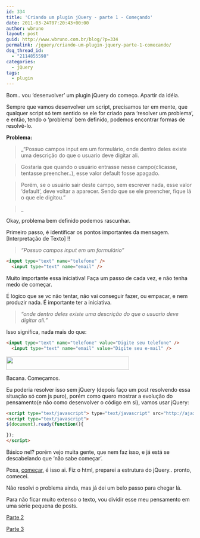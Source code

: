 ```yaml
---
id: 334
title: 'Criando um plugin jQuery - parte 1 - Começando'
date: 2011-03-24T07:20:43+00:00
author: wbruno
layout: post
guid: http://www.wbruno.com.br/blog/?p=334
permalink: /jquery/criando-um-plugin-jquery-parte-1-comecando/
dsq_thread_id:
  - "2114855598"
categories:
  - jQuery
tags:
  - plugin
---
```

Bom.. vou &#8216;desenvolver&#8217; um plugin jQuery do começo. Apartir da idéia.

Sempre que vamos desenvolver um script, precisamos ter em mente, que qualquer script só tem sentido se ele for criado para &#8216;resolver um problema&#8217;, e então, tendo o &#8216;problema&#8217; bem definido, podemos encontrar formas de resolvê-lo.

**Problema:**

> _&#8220;Possuo campos input em um formulário, onde dentro deles existe uma descrição do que o usuario deve digitar ali.

> Gostaria que quando o usuário entrasse nesse campo(clicasse, tentasse preencher..), esse valor default fosse apagado.

> Porém, se o usuário sair deste campo, sem escrever nada, esse valor &#8216;default&#8217;, deve voltar a aparecer. Sendo que se ele preencher, fique lá o que ele digitou.&#8221;

>_

<!--more-->

Okay, problema bem definido podemos rascunhar.

Primeiro passo, é identificar os pontos importantes da mensagem. [Interpretação de Texto] !!

> _&#8220;Possuo campos input em um formulário&#8221;_

``` html
<input type="text" name="telefone" />
  <input type="text" name="email" />
```

Muito importante essa iniciativa! Faça um passo de cada vez, e não tenha medo de começar.

É lógico que se vc não tentar, não vai conseguir fazer, ou empacar, e nem produzir nada. É importante ter a iniciativa.

> _&#8220;onde dentro deles existe uma descrição do que o usuario deve digitar ali.&#8221;_

Isso significa, nada mais do que:

``` html
<input type="text" name="telefone" value="Digite seu telefone" />
  <input type="text" name="email" value="Digite seu e-mail" />
```

[<img src="/wp-content/uploads/2011/03/Screen-shot-2011-03-23-at-2.28.35-PM.png" alt="" title="Screen shot 2011-03-23 at 2.28.35 PM" width="330" height="35" class="aligncenter size-full wp-image-335" srcset="/wp-content/uploads/2011/03/Screen-shot-2011-03-23-at-2.28.35-PM.png 330w, /wp-content/uploads/2011/03/Screen-shot-2011-03-23-at-2.28.35-PM-300x31.png 300w" sizes="(max-width: 330px) 100vw, 330px" />](/wp-content/uploads/2011/03/Screen-shot-2011-03-23-at-2.28.35-PM.png)

Bacana. Começamos.

Eu poderia resolver isso sem jQuery (depois faço um post resolvendo essa situação só com js puro), porém como quero mostrar a evolução do pensamento(e não como desenvolver o código em si), vamos usar jQuery:

``` html
<script type="text/javascript"> type="text/javascript" src="http://ajax.googleapis.com/ajax/libs/jquery/1.5.1/jquery.min.js"></script>
<script type="text/javascript">
$(document).ready(function(){

});
</script>
```

Básico ne!? porém vejo muita gente, que nem faz isso, e já está se descabelando que &#8216;não sabe começar&#8217;.

Poxa, <u>começar</u>, é isso ai. Fiz o html, preparei a estrutura do jQuery.. pronto, comecei.

Não resolvi o problema ainda, mas já dei um belo passo para chegar lá.

Para não ficar muito extenso o texto, vou dividir esse meu pensamento em uma série pequena de posts.

[Parte 2](https://wbruno.com.br/jquery/criando-um-plugin-jquery-parte-2-codificando/)

[Parte 3](https://wbruno.com.br/jquery/criando-um-plugin-jquery-parte-3-otimizando/)
